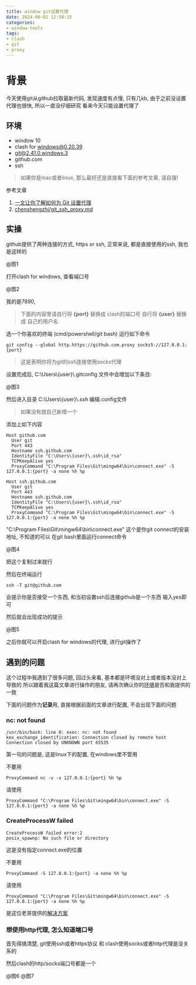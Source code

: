 ```yaml
---
title: window git设置代理
date: 2024-06-02 12:58:15
categories:
- window-tools
tags:
- clash
- git
- proxy
---
```


# 背景

今天使用git从github拉取最新代码, 发现速度有点慢, 只有几kb, 由于之前没设置代理也很快, 所以一直没仔细研究
看来今天只能设置代理了

## 环境

* window 10
* clash for windows@0.20.39
* git@2.41.0.windows.3
* github.com
* ssh

> 如果你是mac或者linux, 那么最好还是直接看下面的参考文章, 请自强!

参考文章

1. [一文让你了解如何为 Git 设置代理](https://ericclose.github.io/git-proxy-config.html)
2. [chenshengzhi/git_ssh_proxy.md](https://gist.github.com/chenshengzhi/07e5177b1d97587d5ca0acc0487ad677?permalink_comment_id=3721523)

## 实操

github提供了两种连接的方式, https or ssh, 正常来说, 都是直接使用的ssh, 我也是这样的

@图1

打开clash for windows, 查看端口号

@图2

我的是7890,

> 下面的内容里请自行将 **{port}** 替换成 clash的端口号
> 自行将 **{user}** 替换成 自己的用户名

选一个你喜欢的终端 (cmd/powershell/git bash) 运行如下命令

```shell
git config --global http.https://github.com.proxy socks5://127.0.0.1:{port}
```

> 这是表明你将为git的ssh连接使用socks代理

设置完成后, C:\Users\\{user}\\.gitconfig 文件中会增加以下条目:

@图3

然后进入目录 C:\Users\\{user}\\.ssh 编辑.config文件

> 如果没有就自己新增一个

添加上如下内容

```shell
Host github.com
  User git
  Port 443
  Hostname ssh.github.com
  IdentityFile "C:\Users\{user}\.ssh\id_rsa"
  TCPKeepAlive yes
  ProxyCommand "C:\Program Files\Git\mingw64\bin\connect.exe" -S 127.0.0.1:{port} -a none %h %p

Host ssh.github.com
  User git
  Port 443
  Hostname ssh.github.com
  IdentityFile "C:\Users\{user}\.ssh\id_rsa"
  TCPKeepAlive yes
  ProxyCommand "C:\Program Files\Git\mingw64\bin\connect.exe" -S 127.0.0.1:{port} -a none %h %p
```

"C:\Program Files\Git\mingw64\bin\connect.exe" 这个是你git connect的安装地址, 不知道的可以
在git bash里面运行connect命令

@图4

把这个复制过来就行

然后在终端运行

```shell
ssh -T git@github.com
```

会提示你是否接受一个东西, 和当初设置ssh后连接github是一个东西
输入yes即可

然后就会出现成功的提示

@图5

之后你就可以开启clash for windows的代理, 进行git操作了

## 遇到的问题

这个过程中我遇到了很多问题, 回过头来看, 基本都是环境没对上或者版本没对上导致的
所以跟着我这篇文章进行操作的朋友, 请再次确认你的[环境](#环境)是否和我提供的一致

下面的问题作为**记录**用, 直接根据前面的文章进行配置, 不会出现下面的问题

### nc: not found

```shell
/usr/bin/bash: line 0: exec: nc: not found
kex_exchange_identification: Connection closed by remote host
Connection closed by UNKNOWN port 65535
```

第一句的问题是, 这是linux下的配置, 在windows里不管用

不要用

```shell
ProxyCommand nc -v -x 127.0.0.1:{port} %h %p
```

请使用

```shell
ProxyCommand "C:\Program Files\Git\mingw64\bin\connect.exe" -S 127.0.0.1:{port} -a none %h %p
```

### CreateProcessW failed

```shell
CreateProcessW failed error:2
posix_spawnp: No such file or directory
```

这是没有指定connect.exe的位置

不要用

```shell
ProxyCommand -S 127.0.0.1:{port} -a none %h %p
```

请使用

```shell
ProxyCommand "C:\Program Files\Git\mingw64\bin\connect.exe" -S 127.0.0.1:{port} -a none %h %p
```

是这位老哥提供的[解决方案](https://gist.github.com/chenshengzhi/07e5177b1d97587d5ca0acc0487ad677?permalink_comment_id=4833327#gistcomment-4833327)

### 想使用http代理, 怎么知道端口号

首先得搞清楚, git使用ssh或者https协议 和 clash使用socks或者http代理是没关系的

然后clash的http/socks端口号都是一个

@图6
@图7
